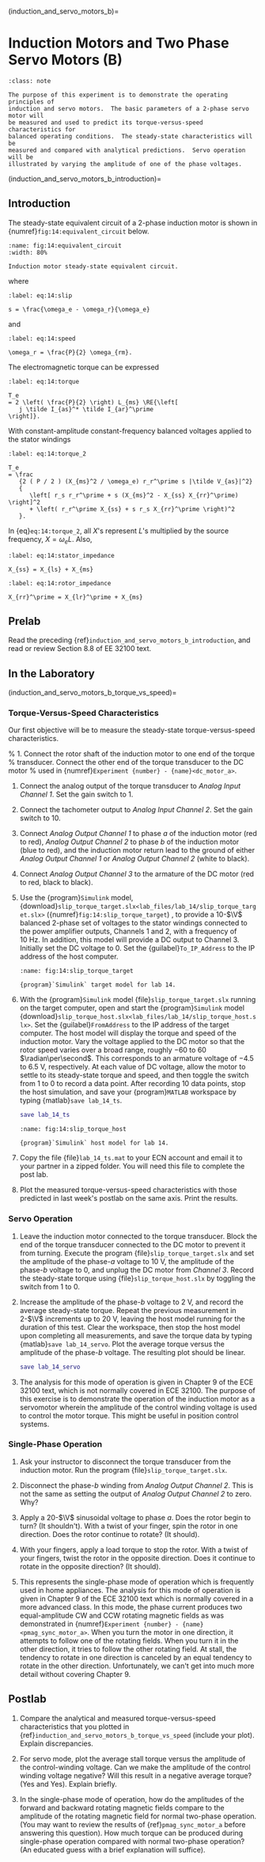 ```{include} ./macros.md
```
(induction_and_servo_motors_b)=
# Induction Motors and Two Phase Servo Motors (B)

```{admonition} Objective
:class: note

The purpose of this experiment is to demonstrate the operating principles of
induction and servo motors.  The basic parameters of a 2-phase servo motor will
be measured and used to predict its torque-versus-speed characteristics for
balanced operating conditions.  The steady-state characteristics will be
measured and compared with analytical predictions.  Servo operation will be
illustrated by varying the amplitude of one of the phase voltages.

```


(induction_and_servo_motors_b_introduction)=
## Introduction

The steady-state equivalent circuit of a 2-phase induction motor is shown in
{numref}`fig:14:equivalent_circuit` below.

```{figure} ./figures/lab_14/equivalent_circuit.png
:name: fig:14:equivalent_circuit
:width: 80%

Induction motor steady-state equivalent circuit.
```

where

```{math}
:label: eq:14:slip

s = \frac{\omega_e - \omega_r}{\omega_e}
```
and
```{math}
:label: eq:14:speed

\omega_r = \frac{P}{2} \omega_{rm}.
```

The electromagnetic torque can be expressed
```{math}
:label: eq:14:torque

T_e
= 2 \left( \frac{P}{2} \right) L_{ms} \RE{\left[
   j \tilde I_{as}^* \tilde I_{ar}^\prime
\right]}.
```

With constant-amplitude constant-frequency balanced voltages applied to the stator windings

```{math}
:label: eq:14:torque_2

T_e
= \frac
   {2 ( P / 2 ) (X_{ms}^2 / \omega_e) r_r^\prime s |\tilde V_{as}|^2}
   {
      \left[ r_s r_r^\prime + s (X_{ms}^2 - X_{ss} X_{rr}^\prime) \right]^2
      + \left( r_r^\prime X_{ss} + s r_s X_{rr}^\prime \right)^2
   }.
```

In {eq}`eq:14:torque_2`, all $X$'s represent $L$'s multiplied by the source
frequency, $X = \omega_e L$. Also,

```{math}
:label: eq:14:stator_impedance

X_{ss} = X_{ls} + X_{ms}
```

```{math}
:label: eq:14:rotor_impedance

X_{rr}^\prime = X_{lr}^\prime + X_{ms}
```


## Prelab

Read the preceding {ref}`induction_and_servo_motors_b_introduction`, and read or
review Section 8.8 of EE 32100 text.


## In the Laboratory


(induction_and_servo_motors_b_torque_vs_speed)=
### Torque-Versus-Speed Characteristics

Our first objective will be to measure the steady-state torque-versus-speed
characteristics.

% 1. Connect the rotor shaft of the induction motor to one end of the torque
%    transducer.  Connect the other end of the torque transducer to the DC motor
%    used in {numref}`Experiment {number} - {name}<dc_motor_a>`.

1. Connect the analog output of the torque transducer to *Analog Input Channel
   1*.  Set the gain switch to $1$.

2. Connect the tachometer output to *Analog Input Channel 2*. Set the gain
   switch to $10$.

3. Connect *Analog Output Channel 1* to phase $a$ of the induction motor (red to
   red), *Analog Output Channel 2* to phase $b$ of the induction motor (blue to
   red), and the induction motor return lead to the ground of either *Analog
   Output Channel 1* or *Analog Output Channel 2* (white to black).

4. Connect *Analog Output Channel 3* to the armature of the DC motor (red to
   red, black to black).

5. Use the {program}`Simulink` model,
   {download}`slip_torque_target.slx<lab_files/lab_14/slip_torque_target.slx>`
   ({numref}`fig:14:slip_torque_target`) , to provide a $10$-$\V$ balanced
   2-phase set of voltages to the stator windings connected to the power
   amplifier outputs, Channels 1 and 2, with a frequency of $\qty{10}{\hertz}$.
   In addition, this model will provide a DC output to Channel 3.  Initially set
   the DC voltage to $0$. Set the {guilabel}`To_IP_Address` to the IP address of
   the host computer.

   ```{figure} ./figures/lab_14/slip_torque_target.png
   :name: fig:14:slip_torque_target
   
   {program}`Simulink` target model for lab 14.
   ```

6. With the {program}`Simulink` model {file}`slip_torque_target.slx` running on
   the target computer, open and start the {program}`Simulink` model
   {download}`slip_torque_host.slx<lab_files/lab_14/slip_torque_host.slx>`.  Set the
   {guilabel}`FromAddress` to the IP address of the target computer.  The host
   model will display the torque and speed of the induction motor.  Vary the
   voltage applied to the DC motor so that the rotor speed varies over a broad
   range, roughly $-60$ to $60$ $\radian\per\second$. This corresponds to an
   armature voltage of $-4.5$ to $\qty{6.5}{\V}$, respectively.  At each value
   of DC voltage, allow the motor to settle to its steady-state torque and
   speed, and then toggle the switch from $1$ to $0$ to record a data point.
   After recording $10$ data points, stop the host simulation, and save your
   {program}`MATLAB` workspace by typing {matlab}`save lab_14_ts`.

   ```matlab
   save lab_14_ts
   ```

   ```{figure} ./figures/lab_14/slip_torque_host.png
   :name: fig:14:slip_torque_host

   {program}`Simulink` host model for lab 14.
   ```

7. Copy the file {file}`lab_14_ts.mat` to your ECN account and email it to your
   partner in a zipped folder.  You will need this file to complete the post
   lab.

8. Plot the measured torque-versus-speed characteristics with those predicted
   in last week's postlab on the same axis. Print the results.


### Servo Operation

1. Leave the induction motor connected to the torque transducer.  Block the end
   of the torque transducer connected to the DC motor to prevent it from
   turning.  Execute the program {file}`slip_torque_target.slx` and set the
   amplitude of the phase-$a$ voltage to $\qty{10}{\V}$, the amplitude of the
   phase-$b$ voltage to $0$, and unplug the DC motor from *Channel 3*.  Record
   the steady-state torque using {file}`slip_torque_host.slx` by toggling the
   switch from $1$ to $0$.

2. Increase the amplitude of the phase-$b$ voltage to $\qty{2}{\V}$, and record
   the average steady-state torque.  Repeat the previous measurement in $2$-$\V$
   increments up to $\qty{20}{\V}$, leaving the host model running for the
   duration of this test. Clear the workspace, then stop the host model upon
   completing all measurements, and save the torque data by typing {matlab}`save
   lab_14_servo`.  Plot the average torque versus the amplitude of the
   phase-$b$ voltage.  The resulting plot should be linear.

   ```matlab
   save lab_14_servo
   ```

3. The analysis for this mode of operation is given in Chapter 9 of the ECE
   32100 text, which is not normally covered in ECE 32100.  The purpose of this
   exercise is to demonstrate the operation of the induction motor as a
   servomotor wherein the amplitude of the control winding voltage is used to
   control the motor torque.  This might be useful in position control systems.


### Single-Phase Operation

1. Ask your instructor to disconnect the torque transducer from the induction
   motor.  Run the program {file}`slip_torque_target.slx`.

2. Disconnect the phase-$b$ winding from *Analog Output Channel 2*.  This is not
   the same as setting the output of *Analog Output Channel 2* to zero.  Why?

3. Apply a $20$-$\V$ sinusoidal voltage to phase $a$. Does the rotor begin to
   turn?  (It shouldn't).  With a twist of your finger, spin the rotor in one
   direction.  Does the rotor continue to rotate? (It should).

4. With your fingers, apply a load torque to stop the rotor.  With a twist of
   your fingers, twist the rotor in the opposite direction.  Does it continue to
   rotate in the opposite direction? (It should).

5. This represents the single-phase mode of operation which is frequently used
   in home appliances.  The analysis for this mode of operation is given in
   Chapter 9 of the ECE 32100 text which is normally covered in a more advanced
   class.  In this mode, the phase current produces two equal-amplitude CW and
   CCW rotating magnetic fields as was demonstrated in {numref}`Experiment
   {number} - {name}<pmag_sync_motor_a>`.  When you turn the motor in one
   direction, it attempts to follow one of the rotating fields.  When you turn
   it in the other direction, it tries to follow the other rotating field.  At
   stall, the tendency to rotate in one direction is canceled by an equal
   tendency to rotate in the other direction.  Unfortunately, we can't get into
   much more detail without covering Chapter 9.


## Postlab

1. Compare the analytical and measured torque-versus-speed characteristics that
   you plotted in {ref}`induction_and_servo_motors_b_torque_vs_speed` (include
   your plot).  Explain discrepancies.

2. For servo mode, plot the average stall torque versus the amplitude of the
   control-winding voltage. Can we make the amplitude of the control winding
   voltage negative? Will this result in a negative average torque? (Yes and
   Yes). Explain briefly.

3. In the single-phase mode of operation, how do the amplitudes of the forward
   and backward rotating magnetic fields compare to the amplitude of the
   rotating magnetic field for normal two-phase operation. (You may want to
   review the results of {ref}`pmag_sync_motor_a` before answering this
   question). How much torque can be produced during single-phase operation
   compared with normal two-phase operation? (An educated guess with a brief
   explanation will suffice).
